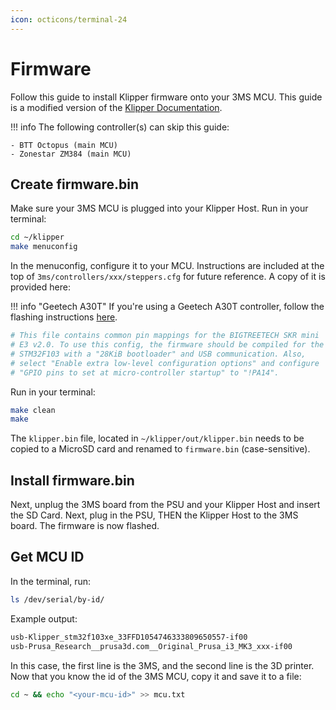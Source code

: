 ```yaml
---
icon: octicons/terminal-24
---
```


# Firmware

Follow this guide to install Klipper firmware onto your 3MS MCU. This guide is a modified version of the [Klipper Documentation](https://www.klipper3d.org/Installation.html#building-and-flashing-the-micro-controller).

!!! info
    The following controller(s) can skip this guide:
    
    - BTT Octopus (main MCU)
    - Zonestar ZM384 (main MCU)

## Create firmware.bin

Make sure your 3MS MCU is plugged into your Klipper Host. Run in your terminal:

```sh
cd ~/klipper
make menuconfig
```

In the menuconfig, configure it to your MCU. Instructions are included at the top of `3ms/controllers/xxx/steppers.cfg` for future reference. A copy of it is provided here:

!!! info "Geetech A30T"
    If you're using a Geetech A30T controller, follow the flashing instructions [here](geetech-a30t.md#firmware).

```cfg
# This file contains common pin mappings for the BIGTREETECH SKR mini
# E3 v2.0. To use this config, the firmware should be compiled for the
# STM32F103 with a "28KiB bootloader" and USB communication. Also,
# select "Enable extra low-level configuration options" and configure
# "GPIO pins to set at micro-controller startup" to "!PA14".
```

Run in your terminal:

```sh
make clean
make
```

The `klipper.bin` file, located in `~/klipper/out/klipper.bin` needs to be copied to a MicroSD card and renamed to `firmware.bin` (case-sensitive). 

## Install firmware.bin

Next, unplug the 3MS board from the PSU and your Klipper Host and insert the SD Card. Next, plug in the PSU, THEN the Klipper Host to the 3MS board. The firmware is now flashed.

## Get MCU ID

In the terminal, run:

```sh
ls /dev/serial/by-id/
```

Example output:

```sh
usb-Klipper_stm32f103xe_33FFD1054746333809650557-if00
usb-Prusa_Research__prusa3d.com__Original_Prusa_i3_MK3_xxx-if00
```

In this case, the first line is the 3MS, and the second line is the 3D printer. Now that you know the id of the 3MS MCU, copy it and save it to a file:

```sh
cd ~ && echo "<your-mcu-id>" >> mcu.txt 
```

